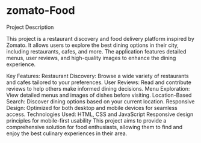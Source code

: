 # zomato-Food
Project Description


This project is a restaurant discovery and food delivery platform inspired by Zomato. It allows users to explore the best dining options in their city, including restaurants, cafes, and more. The application features detailed menus, user reviews, and high-quality images to enhance the dining experience.

Key Features:
Restaurant Discovery: Browse a wide variety of restaurants and cafes tailored to your preferences.
User Reviews: Read and contribute reviews to help others make informed dining decisions.
Menu Exploration: View detailed menus and images of dishes before visiting.
Location-Based Search: Discover dining options based on your current location.
Responsive Design: Optimized for both desktop and mobile devices for seamless access.
Technologies Used:
HTML, CSS and JavaScript
Responsive design principles for mobile-first usability
This project aims to provide a comprehensive solution for food enthusiasts, allowing them to find and enjoy the best culinary experiences in their area.

